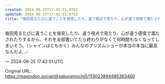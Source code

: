 ```yaml
---
created: 2024-08-25T17:42:51.076Z
updated: 2024-08-25T17:42:51.076Z
title: "毎回見るたびに違うことを発見したり、違う視点で見たり、心が違う感情で満たされたり[...]"
---
```


<p>毎回見るたびに違うことを発見したり、違う視点で見たり、心が違う感情で満たされたりするから、それを全部書いてたら終わりがなくて何時間もなくなってしまいそう。（シャインはともかく）みんなのプリズムショーが本当の本当に最高なんだよ…💧</p>

&mdash; 2024-08-25 17:42:51 UTC

Original URL: https://mastodon.social/@sakuramochi0/113023894885363460
